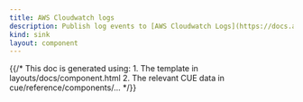 ```yaml
---
title: AWS Cloudwatch logs
description: Publish log events to [AWS Cloudwatch Logs](https://docs.aws.amazon.com/AmazonCloudWatch/latest/logs/WhatIsCloudWatchLogs.html)
kind: sink
layout: component
---
```


{{/* This doc is generated using:
     1. The template in layouts/docs/component.html
     2. The relevant CUE data in cue/reference/components/... */}}
